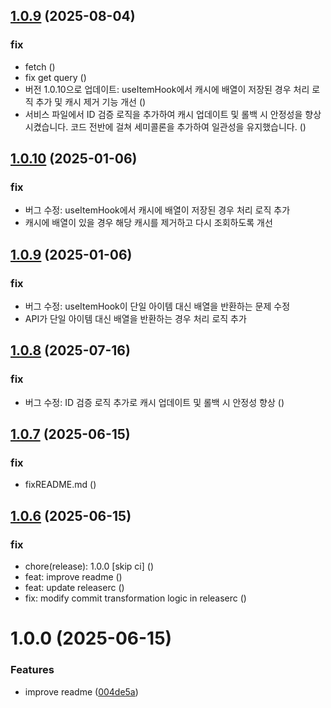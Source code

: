 ## [1.0.9](https://github.com/Sun-Woo-Kim/AmplifyQuery/compare/v1.0.8...v1.0.9) (2025-08-04)


### fix

* fetch ([](https://github.com/Sun-Woo-Kim/AmplifyQuery/commit/11d68238c976010dae9dc27b9031be75061a0c05))
* fix get query ([](https://github.com/Sun-Woo-Kim/AmplifyQuery/commit/adfd42a2679d3227541b55c9baeccfa142532839))
* 버전 1.0.10으로 업데이트: useItemHook에서 캐시에 배열이 저장된 경우 처리 로직 추가 및 캐시 제거 기능 개선 ([](https://github.com/Sun-Woo-Kim/AmplifyQuery/commit/76a11446b58fcd6c03565d135d98124286fc9915))
* 서비스 파일에서 ID 검증 로직을 추가하여 캐시 업데이트 및 롤백 시 안정성을 향상시켰습니다. 코드 전반에 걸쳐 세미콜론을 추가하여 일관성을 유지했습니다. ([](https://github.com/Sun-Woo-Kim/AmplifyQuery/commit/660eab81b08bc77c98bf8be877f0476b8398350e))

## [1.0.10](https://github.com/Sun-Woo-Kim/AmplifyQuery/compare/v1.0.9...v1.0.10) (2025-01-06)


### fix

* 버그 수정: useItemHook에서 캐시에 배열이 저장된 경우 처리 로직 추가
* 캐시에 배열이 있을 경우 해당 캐시를 제거하고 다시 조회하도록 개선

## [1.0.9](https://github.com/Sun-Woo-Kim/AmplifyQuery/compare/v1.0.8...v1.0.9) (2025-01-06)


### fix

* 버그 수정: useItemHook이 단일 아이템 대신 배열을 반환하는 문제 수정
* API가 단일 아이템 대신 배열을 반환하는 경우 처리 로직 추가

## [1.0.8](https://github.com/Sun-Woo-Kim/AmplifyQuery/compare/v1.0.7...v1.0.8) (2025-07-16)


### fix

* 버그 수정: ID 검증 로직 추가로 캐시 업데이트 및 롤백 시 안정성 향상 ([](https://github.com/Sun-Woo-Kim/AmplifyQuery/commit/84865431e74327c9268b8cd5e1af7535fc5c1289))

## [1.0.7](https://github.com/Sun-Woo-Kim/AmplifyQuery/compare/v1.0.6...v1.0.7) (2025-06-15)


### fix

* fixREADME.md ([](https://github.com/Sun-Woo-Kim/AmplifyQuery/commit/11fbce7a02f6854a7bf79c50f96538b927ee40bb))

## [1.0.6](https://github.com/Sun-Woo-Kim/AmplifyQuery/compare/v1.0.5...v1.0.6) (2025-06-15)


### fix

* chore(release): 1.0.0 [skip ci] ([](https://github.com/Sun-Woo-Kim/AmplifyQuery/commit/f377e1269d8b77f98fe528a27c6355b49c4aa75f))
* feat: improve readme ([](https://github.com/Sun-Woo-Kim/AmplifyQuery/commit/004de5a47a17c4c6b95ec5de1751747c11ca35ac))
* feat: update releaserc ([](https://github.com/Sun-Woo-Kim/AmplifyQuery/commit/af7b3ae024c4b8dd029cbedd24b5dee0dc489025))
* fix: modify commit transformation logic in releaserc ([](https://github.com/Sun-Woo-Kim/AmplifyQuery/commit/51277b1c1cee5dbece3024814649ec0a8623556e))

# 1.0.0 (2025-06-15)


### Features

* improve readme ([004de5a](https://github.com/Sun-Woo-Kim/AmplifyQuery/commit/004de5a47a17c4c6b95ec5de1751747c11ca35ac))
